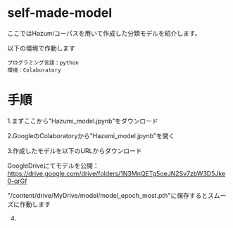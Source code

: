 # self-made-model

ここではHazumiコーパスを用いて作成した分類モデルを紹介します。

以下の環境で作動します
```
プログラミング言語：python
環境：Colaboratory
```
# 手順

1.まずここから"Hazumi_model.jpynb"をダウンロード

2.GoogleのColaboratoryから"Hazumi_model.jpynb"を開く

3.作成したモデルを以下のURLからダウンロード

GoogleDriveにてモデルを公開：
https://drive.google.com/drive/folders/1N3MnQETg5oeJN2Sv7zbW3D5Jke0-qrGf

"/content/drive/MyDrive/model/model_epoch_most.pth"に保存するとスムーズに作動します

4.
